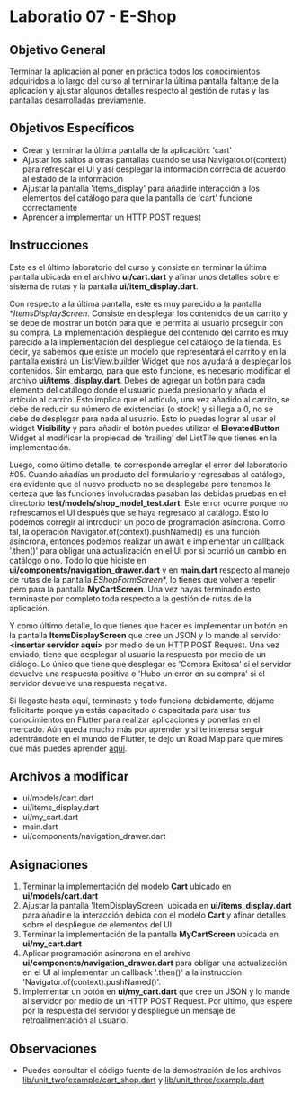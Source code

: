 # Laboratio 07 - E-Shop

## Objetivo General
Terminar la aplicación al poner en práctica todos los conocimientos adquiridos a lo largo del curso al terminar la última pantalla faltante de la aplicación y ajustar algunos detalles respecto al gestión de rutas y las pantallas desarrolladas previamente. 

## Objetivos Específicos
- Crear y terminar la última pantalla de la aplicación: 'cart'
- Ajustar los saltos a otras pantallas cuando se usa Navigator.of(context) para refrescar el UI y así desplegar la información correcta de acuerdo al estado de la información
- Ajustar la pantalla 'items_display' para añadirle interacción a los elementos del catálogo para que la pantalla de 'cart' funcione correctamente
- Aprender a implementar un HTTP POST request 

## Instrucciones
Este es el último laboratorio del curso y consiste en terminar la última pantalla ubicada en el archivo **ui/cart.dart** y afinar unos detalles sobre el sistema de rutas y la pantalla **ui/item_display.dart**.

Con respecto a la última pantalla, este es muy parecido a la pantalla **ItemsDisplayScreen*. Consiste en desplegar los contenidos de un carrito y se debe de mostrar un botón para que le permita al usuario proseguir con su compra. La implementación despliegue del contenido del carrito es muy parecido a la implementación del despliegue del catálogo de la tienda. Es decir, ya sabemos que existe un modelo que representará el carrito y en la pantalla existirá un ListView.builder Widget que nos ayudará a desplegar los contenidos.
Sin embargo, para que esto funcione, es necesario modificar el archivo **ui/items_display.dart**. Debes de agregar un botón para cada elemento del catálogo donde el usuario pueda presionarlo y añada el artículo al carrito. Esto implica que el artículo, una vez añadido al carrito, se debe de reducir su número de existencias (o stock) y si llega a 0, no se debe de desplegar para nada al usuario. Esto lo puedes lograr al usar el widget **Visibility** y para añadir el botón puedes utilizar el **ElevatedButton** Widget al modificar la propiedad de 'trailing' del ListTile que tienes en la implementación.

Luego, como último detalle, te corresponde arreglar el error del laboratorio #05. Cuando añadías un producto del formulario y regresabas al catálogo, era evidente que el nuevo producto no se desplegaba pero tenemos la certeza que las funciones involucradas pasaban las debidas pruebas en el directorio **test/models/shop_model_test.dart**. Este error ocurre porque no refrescamos el UI después que se haya regresado al catálogo. Esto lo podemos corregir al introducir un poco de programación asíncrona. Como tal, la operación Navigator.of(context).pushNamed() es una función asíncrona, entonces podemos realizar un await e implementar un callback '.then()' para obligar una actualización en el UI por si ocurrió un cambio en catálogo o no.
Todo lo que hiciste en **ui/components/navigation_drawer.dart** y en **main.dart** respecto al manejo de rutas de la pantalla *EShopFormScreen**, lo tienes que volver a repetir pero para la pantalla **MyCartScreen**. Una vez hayas terminado esto, terminaste por completo toda respecto a la gestión de rutas de la aplicación.

Y como último detalle, lo que tienes que hacer es implementar un botón en la pantalla **ItemsDisplayScreen** que cree un JSON y lo mande al servidor **<insertar servidor aquí>** por medio de un HTTP POST Request. Una vez enviado, tiene que desplegar al usuario la respuesta por medio de un diálogo. Lo único que tiene que desplegar es 'Compra Exitosa' si el servidor devuelve una respuesta positiva o 'Hubo un error en su compra' si el servidor devuelve una respuesta negativa.

Si llegaste hasta aquí, terminaste y todo funciona debidamente, déjame felicitarte porque ya estás capacitado o capacitada para usar tus conocimientos en Flutter para realizar aplicaciones y ponerlas en el mercado. Aún queda mucho más por aprender y si te interesa seguir adentrándote en el mundo de Flutter, te dejo un Road Map para que mires qué más puedes aprender [aquí](https://github.com/olexale/flutter_roadmap/blob/master/images/FlutterRoadmap.png).  

## Archivos a modificar
- ui/models/cart.dart
- ui/items_display.dart
- ui/my_cart.dart
- main.dart
- ui/components/navigation_drawer.dart

## Asignaciones
1) Terminar la implementación del modelo **Cart** ubicado en **ui/models/cart.dart**
2) Ajustar la pantalla 'ItemDisplayScreen' ubicada en **ui/items_display.dart** para añadirle la interacción debida con el modelo **Cart** y afinar detalles sobre el despliegue de elementos del UI
3) Terminar la implementación de la pantalla **MyCartScreen** ubicada en **ui/my_cart.dart**
4) Aplicar programación asíncrona en el archivo **ui/components/navigation_drawer.dart** para obligar una actualización en el UI al implementar un callback '.then()' a la instrucción 'Navigator.of(context).pushNamed()'.
5) Implementar un botón en **ui/my_cart.dart** que cree un JSON y lo mande al servidor **<insertar servidor>** por medio de un HTTP POST Request. Por último, que espere por la respuesta del servidor y despliegue un mensaje de retroalimentación al usuario.

## Observaciones
- Puedes consultar el código fuente de la demostración de los archivos [lib/unit_two/example/cart_shop.dart](https://github.com/KevinHern/flutter_course/blob/main/lib/unit_two/example/cart_shop.dart) y [lib/unit_three/example.dart](https://github.com/KevinHern/flutter_course/blob/main/lib/unit_three/example.dart)